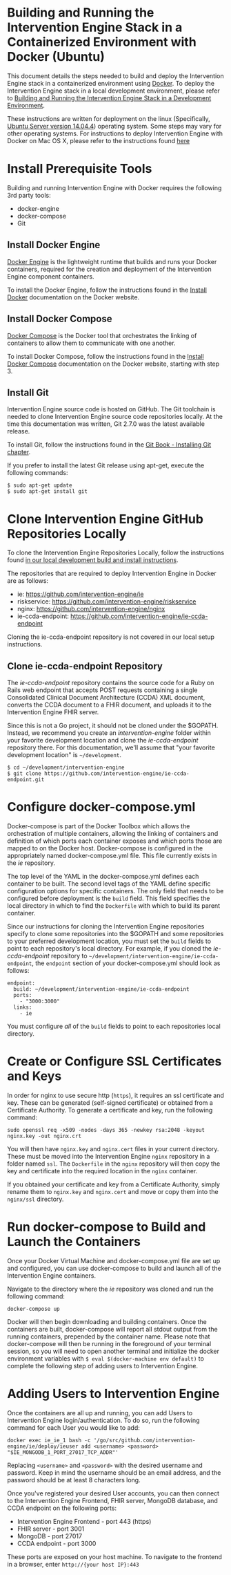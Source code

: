 Building and Running the Intervention Engine Stack in a Containerized Environment with Docker (Ubuntu)
========================================================================================================

This document details the steps needed to build and deploy the Intervention Engine stack in a containerized environment using [Docker](https://www.docker.com/). To deploy the Intervention Engine stack in a local development environment, please refer to [Building and Running the Intervention Engine Stack in a Development Environment](https://github.com/intervention-engine/ie/blob/master/docs/dev_install.md).

These instructions are written for deployment on the linux (Specifically, [Ubuntu Server version 14.04.4](http://www.ubuntu.com/download/server)) operating system. Some steps may vary for other operating systems. For instructions to deploy Intervention Engine with Docker on Mac OS X, please refer to the instructions found [here](https://github.com/intervention-engine/ie/blob/master/docs/docker-mac.md)

Install Prerequisite Tools
==========================

Building and running Intervention Engine with Docker requires the following 3rd party tools:

- docker-engine
- docker-compose
- Git

Install Docker Engine
---------------------
[Docker Engine](https://www.docker.com/products/docker-engine) is the lightweight runtime that builds and runs your Docker containers, required for the creation and deployment of the Intervention Engine component containers.

To install the Docker Engine, follow the instructions found in the [Install Docker](https://docs.docker.com/linux/step_one/) documentation on the Docker website.

Install Docker Compose
----------------------

[Docker Compose](https://docs.docker.com/compose/overview/) is the Docker tool that orchestrates the linking of containers to allow them to communicate with one another.

To install Docker Compose, follow the instructions found in the [Install Docker Compose](https://docs.docker.com/compose/install/) documentation on the Docker website, starting with step 3.

Install Git
-----------
Intervention Engine source code is hosted on GitHub. The Git toolchain is needed to clone Intervention Engine source code repositories locally. At the time this documentation was written, Git 2.7.0 was the latest available release.

To install Git, follow the instructions found in the [Git Book - Installing Git chapter](https://git-scm.com/book/en/v2/Getting-Started-Installing-Git).

If you prefer to install the latest Git release using apt-get, execute the following commands:

```
$ sudo apt-get update
$ sudo apt-get install git
```

Clone Intervention Engine GitHub Repositories Locally
=====================================================
To clone the Intervention Engine Repositories Locally, follow the instructions found [in our local development build and install instructions](https://github.com/intervention-engine/ie/blob/master/docs/dev_install.md#clone-intervention-engine-github-repositories-locally).

The repositories that are required to deploy Intervention Engine in Docker are as follows:

-	ie: https://github.com/intervention-engine/ie
-	riskservice: https://github.com/intervention-engine/riskservice
-	nginx: https://github.com/intervention-engine/nginx
- ie-ccda-endpoint: https://github.com/intervention-engine/ie-ccda-endpoint

Cloning the ie-ccda-endpoint repository is not covered in our local setup instructions.

Clone ie-ccda-endpoint Repository
---------------------------------
The *ie-ccda-endpoint* repository contains the source code for a Ruby on Rails web endpoint that accepts POST requests containing a single Consolidated Clinical Document Architecture (CCDA) XML document, converts the CCDA document to a FHIR document, and uploads it to the Intervention Engine FHIR server.

Since this is not a Go project, it should not be cloned under the $GOPATH. Instead, we recommend you create an *intervention-engine* folder within your favorite development location and clone the *ie-ccda-endpoint* repository there. For this documentation, we'll assume that "your favorite development location" is `~/development`.

```
$ cd ~/development/intervention-engine
$ git clone https://github.com/intervention-engine/ie-ccda-endpoint.git
```

Configure docker-compose.yml
============================
Docker-compose is part of the Docker Toolbox which allows the orchestration of multiple containers, allowing the linking of containers and definition of which ports each container exposes and which ports those are mapped to on the Docker host. Docker-compose is configured in the appropriately named docker-compose.yml file. This file currently exists in the *ie* repository.

The top level of the YAML in the docker-compose.yml defines each container to be built. The second level tags of the YAML define specific configuration options for specific containers. The only field that needs to be configured before deployment is the `build` field. This field specifies the local directory in which to find the `Dockerfile` with which to build its parent container.

Since our instructions for cloning the Intervention Engine repositories specify to clone some repositories into the $GOPATH and some repositories to your preferred development location, you must set the `build` fields to point to each repository's local directory. For example, if you cloned the *ie-ccda-endpoint* repository to `~/development/intervention-engine/ie-ccda-endpoint`, the `endpoint` section of your docker-compose.yml should look as follows:

```
endpoint:
  build: ~/development/intervention-engine/ie-ccda-endpoint
  ports:
    - "3000:3000"
  links:
    - ie

```

You must configure *all* of the `build` fields to point to each repositories local directory.

Create or Configure SSL Certificates and Keys
=============================================
In order for nginx to use secure http (`https`), it requires an ssl certificate and key. These can be generated (self-signed certificate) or obtained from a Certificate Authority. To generate a certificate and key, run the following command:

```
sudo openssl req -x509 -nodes -days 365 -newkey rsa:2048 -keyout nginx.key -out nginx.crt
```

You will then have `nginx.key` and `nginx.cert` files in your current directory. These must be moved into the Intervention Engine `nginx` repository in a folder named `ssl`. The `Dockerfile` in the `nginx` repository will then copy the key and certificate into the required location in the `nginx` container.

If you obtained your certificate and key from a Certificate Authority, simply rename them to `nginx.key` and `nginx.cert` and move or copy them into the `nginx/ssl` directory.

Run docker-compose to Build and Launch the Containers
=====================================================
Once your Docker Virtual Machine and docker-compose.yml file are set up and configured, you can use docker-compose to build and launch all of the Intervention Engine containers.

Navigate to the directory where the *ie* repository was cloned and run the following command:

```
docker-compose up
```

Docker will then begin downloading and building containers. Once the containers are built, docker-compose will report all stdout output from the running containers, prepended by the container name. Please note that docker-compose will then be running in the foreground of your terminal session, so you will need to open another terminal and initialize the docker environment variables with `$ eval $(docker-machine env default)` to complete the following step of adding users to Intervention Engine.

Adding Users to Intervention Engine
===================================
Once the containers are all up and running, you can add Users to Intervention Engine login/authentication. To do so, run the following command for each User you would like to add:

```
docker exec ie_ie_1 bash -c '/go/src/github.com/intervention-engine/ie/deploy/ieuser add <username> <password> "$IE_MONGODB_1_PORT_27017_TCP_ADDR"'
```

Replacing `<username>` and `<password>` with the desired username and password. Keep in mind the username should be an email address, and the password should be at least 8 characters long.

Once you've registered your desired User accounts, you can then connect to the Intervention Engine Frontend, FHIR server, MongoDB database, and CCDA endpoint on the following ports:

- Intervention Engine Frontend - port 443 (https)
- FHIR server - port 3001
- MongoDB - port 27017
- CCDA endpoint - port 3000

These ports are exposed on your host machine. To navigate to the frontend in a browser, enter `http://{your host IP}:443`

